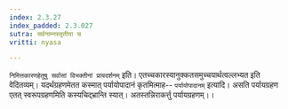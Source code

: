 ```yaml
---
index: 2.3.27
index_padded: 2.3.027
sutra: सर्वनाम्नस्तृतीया च
vritti: nyasa

---
```

`निमित्तकारणहेतुषु सर्वासां विभक्तीनां प्रायदर्शनम्` इति। एतच्चकारस्यानुक्कतसमुच्चयार्थत्वल्लभ्यत इति वेदितव्यम्।
यदर्थग्रहणमेतत कस्मात् पर्यायोपादानं कृतमित्माह-- `पर्यायोपादानम्` इत्यादि। असति पर्यायग्रहण एतत् स्वरूपग्रहणमिति कस्यचिद्भ्रान्ति स्यात्। अतस्तन्निराकर्त्तु पर्यायग्रहणम्।।